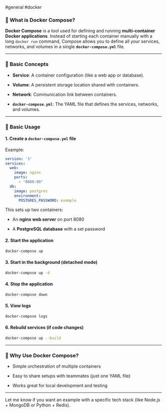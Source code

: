 #general #docker 


### 🔹 What is Docker Compose?

**Docker Compose** is a tool used for defining and running **multi-container Docker applications**. Instead of starting each container manually with a long `docker run` command, Compose allows you to define all your services, networks, and volumes in a single **`docker-compose.yml`** file.

---

### 🔹 Basic Concepts

- **Service**: A container configuration (like a web app or database).
    
- **Volume**: A persistent storage location shared with containers.
    
- **Network**: Communication link between containers.
    
- **`docker-compose.yml`**: The YAML file that defines the services, networks, and volumes.
    

---

### 🔹 Basic Usage

#### 1. **Create a `docker-compose.yml` file**

Example:

```yaml
version: '3'
services:
  web:
    image: nginx
    ports:
      - "8080:80"
  db:
    image: postgres
    environment:
      POSTGRES_PASSWORD: example
```

This sets up two containers:

- An **nginx web server** on port 8080
    
- A **PostgreSQL database** with a set password
    

#### 2. **Start the application**

```bash
docker-compose up
```

#### 3. **Start in the background (detached mode)**

```bash
docker-compose up -d
```

#### 4. **Stop the application**

```bash
docker-compose down
```

#### 5. **View logs**

```bash
docker-compose logs
```

#### 6. **Rebuild services (if code changes)**

```bash
docker-compose up --build
```

---

### 🔹 Why Use Docker Compose?

- Simple orchestration of multiple containers
    
- Easy to share setups with teammates (just one YAML file)
    
- Works great for local development and testing
    

---

Let me know if you want an example with a specific tech stack (like Node.js + MongoDB or Python + Redis).